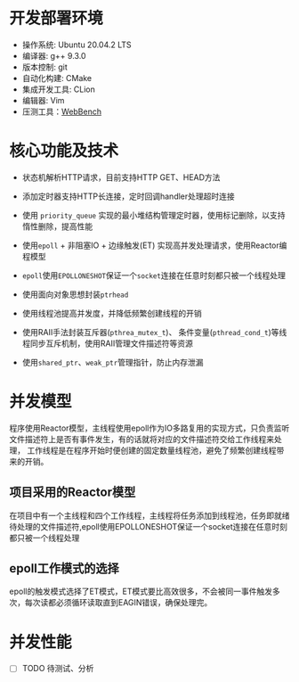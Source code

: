 # 开发部署环境

+ 操作系统: Ubuntu 20.04.2 LTS
+ 编译器: g++ 9.3.0
+ 版本控制: git
+ 自动化构建: CMake
+ 集成开发工具: CLion
+ 编辑器: Vim
+ 压测工具：[WebBench](https://github.com/EZLippi/WebBench)

# 核心功能及技术

+ 状态机解析HTTP请求，目前支持HTTP GET、HEAD方法

+ 添加定时器支持HTTP长连接，定时回调handler处理超时连接

+ 使用 `priority_queue` 实现的最小堆结构管理定时器，使用标记删除，以支持惰性删除，提高性能

+ 使用`epoll` + 非阻塞IO + 边缘触发(ET) 实现高并发处理请求，使用Reactor编程模型

+ `epoll`使用`EPOLLONESHOT`保证一个`socket`连接在任意时刻都只被一个线程处理

+ 使用面向对象思想封装`ptrhead`

+ 使用线程池提高并发度，并降低频繁创建线程的开销

+ 使用RAII手法封装互斥器(`pthrea_mutex_t`)、 条件变量(`pthread_cond_t`)等线程同步互斥机制，使用RAII管理文件描述符等资源

+ 使用`shared_ptr`、`weak_ptr`管理指针，防止内存泄漏

# 并发模型

程序使用Reactor模型，主线程使用epoll作为IO多路复用的实现方式，只负责监听文件描述符上是否有事件发生，有的话就将对应的文件描述符交给工作线程来处理，
工作线程是在程序开始时便创建的固定数量线程池，避免了频繁创建线程带来的开销。

## 项目采用的Reactor模型

在项目中有一个主线程和四个工作线程，主线程将任务添加到线程池，任务即就绪待处理的文件描述符,epoll使用EPOLLONESHOT保证一个socket连接在任意时刻都只被一个线程处理

## epoll工作模式的选择

epoll的触发模式选择了ET模式，ET模式要比高效很多，不会被同一事件触发多次，每次读都必须循环读取直到EAGIN错误，确保处理完。

# 并发性能

- [ ] TODO 待测试、分析
